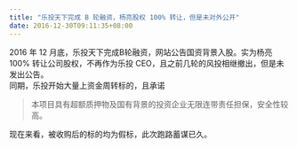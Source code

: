 ```yaml
---
title: "乐投天下完成 B 轮融资，杨亮股权 100% 转让，但是未对外公开"
date: 2016-12-30T09:11:35+08:00
---
```


2016 年 12 月底，乐投天下完成B轮融资，网站公告国资背景入股。实为杨亮 100% 转让公司股权，不再作为乐投 CEO，且之前几轮的风投相继撤出，但是未发出公告。  
同期，乐投开始大量上资金周转标的，且承诺

>  本项目具有超额质押物及国有背景的投资企业无限连带责任担保，安全性较高。

现在来看，被收购后的标的均为假标，此次跑路蓄谋已久。
